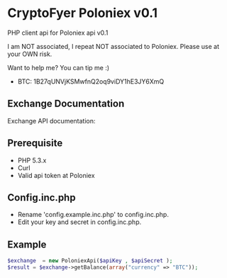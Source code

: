 CryptoFyer Poloniex v0.1
==============

PHP client api for Poloniex api v0.1

I am NOT associated, I repeat NOT associated to Poloniex. Please use at your OWN risk.

Want to help me? You can tip me :)
* BTC: 1B27qUNVjKSMwfnQ2oq9viDY1hE3JY6XmQ


Exchange Documentation
----
Exchange API documentation:

Prerequisite
----
* PHP 5.3.x
* Curl
* Valid api token at Poloniex


Config.inc.php
----
* Rename 'config.example.inc.php' to config.inc.php.
* Edit your key and secret in config.inc.php.



Example
----
```php
$exchange  = new PoloniexApi($apiKey , $apiSecret );
$result = $exchange->getBalance(array("currency" => "BTC"));
```
